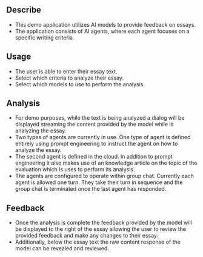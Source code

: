 ## Describe

- This demo application utilizes AI models to provide feedback on essays.
- The application consists of AI agents, where each agent focuses on a specific writing criteria.

## Usage

- The user is able to enter their essay text.
- Select which criteria to analyze their essay.
- Select which models to use to perform the analysis.

## Analysis

- For demo purposes, while the text is being analyzed a dialog will be displayed streaming the content provided by the model while is analyzing the essay.
- Two types of agents are currently in use. One type of agent is defined entirely using prompt engineering to instruct the agent on how to analyze the essay.
- The second agent is defined in the cloud. In addition to prompt engineering it also makes use of an knowledge article on the topic of the evaluation which is uses to perform its analysis.
- The agents are configured to operate within group chat. Currently each agent is allowed one turn. They take their turn in sequence and the group chat is terminated once the last agent has responded.

## Feedback

- Once the analysis is complete the feedback provided by the model will be displayed to the right of the essay allowing the user to review the provided feedback and make any changes to their essay.
- Additionally, below the essay text the raw content response of the model can be revealed and reviewed.
